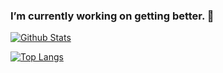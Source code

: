 ### I’m currently working on getting better. 🤔

<!--
**elliexcoding/elliexcoding** is a ✨ _special_ ✨ repository because its `README.md` (this file) appears on your GitHub profile.

Here are some ideas to get you started:

- 🔭 I’m currently working on ...
- 🌱 I’m currently learning ...
- 👯 I’m looking to collaborate on ...
- 🤔 I’m looking for help with ...
- 💬 Ask me about ...
- 📫 How to reach me: ...
- 😄 Pronouns: ...
- ⚡ Fun fact: ...
-->
[![Github Stats](https://github-readme-stats.vercel.app/api?username=elliexcoding&show_icons=true&theme=tokyonight)](https://github.com/elliexcoding/github-readme-stats)


[![Top Langs](https://github-readme-stats.vercel.app/api/top-langs/?username=elliexcoding&show_icons=true&theme=tokyonight)](https://github.com/elliexcoding/github-readme-stats)

